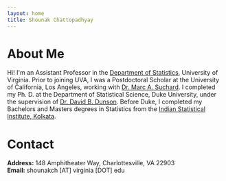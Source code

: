 ```yaml
---
layout: home
title: Shounak Chattopadhyay
---
```


# About Me

Hi! I'm an Assistant Professor in the [Department of Statistics](https://statistics.as.virginia.edu/), University of Virginia. Prior to joining UVA, I was a Postdoctoral Scholar at the University of California, Los Angeles, working with [Dr. Marc A. Suchard](https://suchard-group.github.io/). I completed my Ph. D. at the Department of Statistical Science, Duke University, under the supervision of [Dr. David B. Dunson](https://scholars.duke.edu/person/dunson). Before Duke, I completed my Bachelors and Masters degrees in Statistics from the [Indian Statistical Institute, Kolkata](https://www.isical.ac.in/).

<!-- Hi! I'm a Postdoctoral Scholar at the University of California, Los Angeles, working with [Dr. Marc A. Suchard](https://suchard-group.github.io/). I completed my Ph. D. at the Department of Statistical Science, Duke University, under the supervision of [Dr. David B. Dunson](https://scholars.duke.edu/person/dunson). Before Duke, I completed my Bachelors and Masters degrees in Statistics from the [Indian Statistical Institute, Kolkata](https://www.isical.ac.in/). -->

<!-- I became fascinated by Bayesian statistics after coming to know about [Lindley's Paradox](https://en.wikipedia.org/wiki/Lindley%27s_paradox). -->

<!-- I'm from the ever-lively city of Kolkata, India, famous for its [food](https://www.eater.com/23506205/best-places-to-eat-restaurants-travel-2023) among many other things! --> 

# Contact

**Address:** 148 Amphitheater Way, Charlottesville, VA 22903<br />
**Email:** shounakch [AT] virginia [DOT] edu

